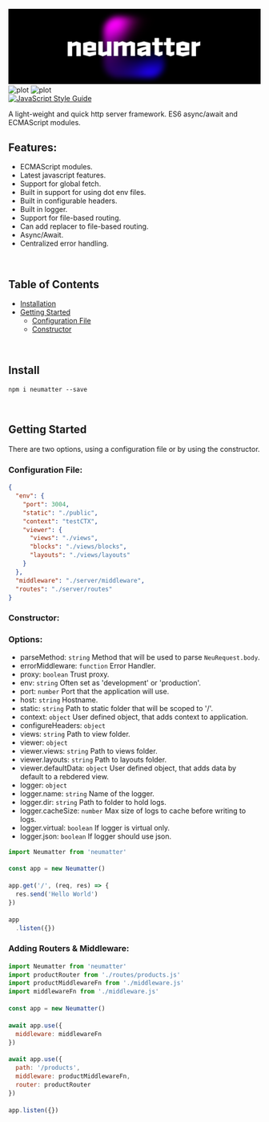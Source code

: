 
![plot](https://github.com/Clyng57/neumatter/raw/main/public/neumatter-logo-blackBG-01.svg)
![plot](https://img.shields.io/npm/v/neumatter?style=for-the-badge&labelColor=black)
![plot](https://img.shields.io/npm/dt/neumatter?style=for-the-badge&labelColor=black)
<br />
[![JavaScript Style Guide](https://cdn.rawgit.com/standard/standard/master/badge.svg)](https://github.com/standard/standard)

A light-weight and quick http server framework. ES6 async/await and ECMAScript modules.


## Features:

- ECMAScript modules.
- Latest javascript features.
- Support for global fetch.
- Built in support for using dot env files.
- Built in configurable headers.
- Built in logger.
- Support for file-based routing.
- Can add replacer to file-based routing.
- Async/Await.
- Centralized error handling.

<br />

## Table of Contents
- [ Installation ](#install)
- [ Getting Started ](#getting-started)
    - [ Configuration File ](#configuration-file)
    - [ Constructor ](#constructor)

<br />

<a name="install"></a>
## Install

```console
npm i neumatter --save
```

<br />

<a name="getting-started"></a>
## Getting Started

There are two options, using a configuration file or by using the constructor.


<a name="configuration-file"></a>
### Configuration File:

```json
{
  "env": {
    "port": 3004,
    "static": "./public",
    "context": "testCTX",
    "viewer": {
      "views": "./views",
      "blocks": "./views/blocks",
      "layouts": "./views/layouts"
    }
  },
  "middleware": "./server/middleware",
  "routes": "./server/routes"
}
```


<a name="constructor"></a>
### Constructor:


### Options:

- parseMethod: `string` Method that will be used to parse `NeuRequest.body`.
- errorMiddleware: `function` Error Handler.
- proxy: `boolean` Trust proxy.
- env: `string` Often set as 'development' or 'production'.
- port: `number` Port that the application will use.
- host: `string` Hostname.
- static: `string` Path to static folder that will be scoped to '/'.
- context: `object` User defined object, that adds context to application.
- configureHeaders: `object`
- views: `string` Path to view folder.
- viewer: `object`
- viewer.views: `string` Path to views folder.
- viewer.layouts: `string` Path to layouts folder.
- viewer.defaultData: `object` User defined object, that adds data by default to a rebdered view.
- logger: `object`
- logger.name: `string` Name of the logger.
- logger.dir: `string` Path to folder to hold logs.
- logger.cacheSize: `number` Max size of logs to cache before writing to logs.
- logger.virtual: `boolean` If logger is virtual only.
- logger.json: `boolean` If logger should use json.


```js
import Neumatter from 'neumatter'

const app = new Neumatter()

app.get('/', (req, res) => {
  res.send('Hello World')
})

app
  .listen({})
```


### Adding Routers & Middleware:

```js
import Neumatter from 'neumatter'
import productRouter from './routes/products.js'
import productMiddlewareFn from './middleware.js'
import middlewareFn from './middleware.js'

const app = new Neumatter()

await app.use({
  middleware: middlewareFn
})

await app.use({
  path: '/products',
  middleware: productMiddlewareFn,
  router: productRouter
})

app.listen({})
```

